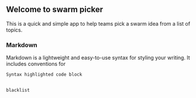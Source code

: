 ## Welcome to swarm picker

This is a quick and simple app to help teams pick a swarm idea from a list of topics.

### Markdown

Markdown is a lightweight and easy-to-use syntax for styling your writing. It includes conventions for

```markdown
Syntax highlighted code block


blacklist
